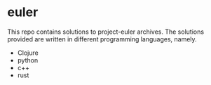 # euler

This repo contains solutions to project-euler archives.
The solutions provided are written in different programming languages, namely.

- Clojure
- python
- c++
- rust

